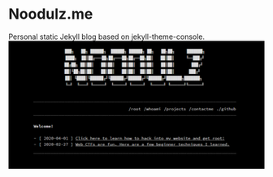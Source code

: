 # Noodulz.me
Personal static Jekyll blog based on jekyll-theme-console.
![img](/assets/previewnoodulznew.png)


